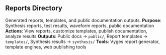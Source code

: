## Reports Directory
Generated reports, templates, and public documentation outputs.
**Purpose**: Synthesis reports, test results, waveform reports, public documentation
**Actions**: View reports, customize templates, publish documentation, analyze results
**Outputs**: Public docs → `public/`, Report templates → `templates/`, Synthesis results → `synthesis/`
**Tools**: Vyges report generator, template engines, web publishing tools
